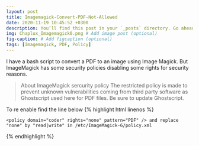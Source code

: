 ```yaml
---
layout: post
title: Imagemagick-Convert-PDF-Not-Allowed
date: 2020-11-19 10:45:52 +0300
description: You’ll find this post in your `_posts` directory. Go ahead and edit it and re-build the site to see your changes.
img: Chaplux_Imagemagick0.png # Add image post (optional)
fig-caption: # Add figcaption (optional)
tags: [Imagemagick, PDF, Policy]
---
```


I have a bash script to convert a PDF to an image using Image Magick. But ImageMagick has some security policies disabling some rights for security reasons.

>About ImageMagick sercurity policy
The restricted policy is made to prevent unknown vulnerabilities coming from third party software as Ghostscript used here for PDF files. Be sure to update Ghostscript.

To re enable find the line below
{% highlight html linenos %}

	<policy domain="coder" rights="none" pattern="PDF" /> and replace "none" by "read|write" in /etc/ImageMagick-6/policy.xml

{% endhighlight %}

